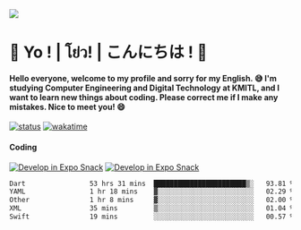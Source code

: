 <a href="#">
  <img src="https://user-images.githubusercontent.com/53619535/207896410-fee92aa4-65f2-4b27-91d3-86f8424178d3.gif" />
</a>

# 👋 Yo ! | โย่ว! | こんにちは ! 👋

<h4>Hello everyone, welcome to my profile and sorry for my English. 😅
I'm studying Computer Engineering and Digital Technology at KMITL, and I want to learn new things about coding. Please correct me if I make any mistakes. Nice to meet you! 😄</h4>

[![status](https://img.shields.io/badge/Freelance_status-Not_Avaliable-red)](https://whyzotee.vercel.app)
[![wakatime](https://wakatime.com/badge/user/3ff4daa0-dc37-4cca-9446-11cce239b396.svg)](https://wakatime.com/@3ff4daa0-dc37-4cca-9446-11cce239b396)

#### Coding
[![Develop in Expo Snack](https://img.shields.io/badge/Flutter-119EFF.svg?style=for-the-badge&logo=flutter&labelColor=FFF&logoColor=119EFF)](https://flutter.dev/)
[![Develop in Expo Snack](https://img.shields.io/badge/Expo-000.svg?style=for-the-badge&logo=EXPO&labelColor=FFF&logoColor=000)](https://expo.dev/)

<!--START_SECTION:waka-->

```txt
Dart                53 hrs 31 mins  ███████████████████████▒░   93.81 %
YAML                1 hr 18 mins    ▓░░░░░░░░░░░░░░░░░░░░░░░░   02.29 %
Other               1 hr 8 mins     ▓░░░░░░░░░░░░░░░░░░░░░░░░   02.00 %
XML                 35 mins         ▒░░░░░░░░░░░░░░░░░░░░░░░░   01.04 %
Swift               19 mins         ░░░░░░░░░░░░░░░░░░░░░░░░░   00.57 %
```

<!--END_SECTION:waka-->
